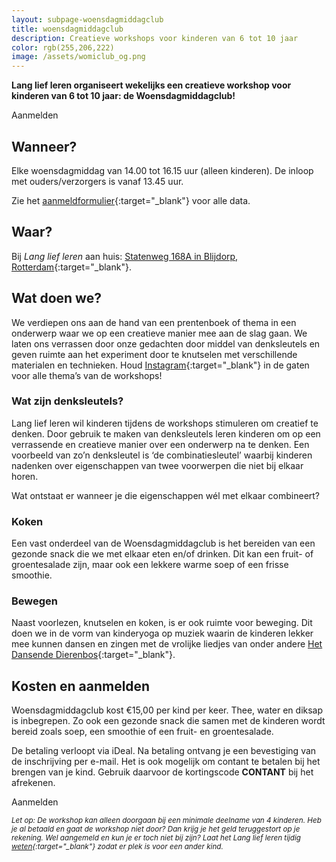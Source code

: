 ```yaml
---
layout: subpage-woensdagmiddagclub
title: woensdagmiddagclub
description: Creatieve workshops voor kinderen van 6 tot 10 jaar
color: rgb(255,206,222)
image: /assets/womiclub_og.png
---
```


**Lang lief leren organiseert wekelijks een creatieve workshop voor kinderen van 6 tot 10 jaar: de Woensdagmiddagclub!**

<a class="cp-button" data-seller="langliefleren" data-checkout="woensdagmiddagclub">Aanmelden</a>

## Wanneer?

Elke woensdagmiddag van 14.00 tot 16.15 uur (alleen kinderen). De inloop met ouders/verzorgers is vanaf 13.45 uur.

Zie het [aanmeldformulier](https://checkoutpage.co/checkout/langliefleren/woensdagmiddagclub){:target="_blank"} voor alle data.

## Waar?

Bij _Lang lief leren_ aan huis: [Statenweg 168A in Blijdorp, Rotterdam](https://goo.gl/maps/N77RpQ64ERBJf1ZH7){:target="_blank"}.

## Wat doen we?

We verdiepen ons aan de hand van een prentenboek of thema in een onderwerp waar we op een creatieve manier mee aan de slag gaan. We laten ons verrassen door onze gedachten door middel van denksleutels en geven ruimte aan het experiment door te knutselen met verschillende materialen en technieken.
Houd [Instagram](https://www.instagram.com/langliefleren/){:target="_blank"} in de gaten voor alle thema’s van de workshops!

### Wat zijn denksleutels?

Lang lief leren wil kinderen tijdens de workshops stimuleren om creatief te denken. Door gebruik te maken van denksleutels leren kinderen om op een verrassende en creatieve manier over een onderwerp na te denken. Een voorbeeld van zo’n denksleutel is ‘de combinatiesleutel’ waarbij kinderen nadenken over eigenschappen van twee voorwerpen die niet bij elkaar horen. 

Wat ontstaat er wanneer je die eigenschappen wél met elkaar combineert?

### Koken

Een vast onderdeel van de Woensdagmiddagclub is het bereiden van een gezonde snack die we met elkaar eten en/of drinken. Dit kan een fruit- of groentesalade zijn, maar ook een lekkere warme soep of een frisse smoothie.

### Bewegen

Naast voorlezen, knutselen en koken, is er ook ruimte voor beweging. Dit doen we in de vorm van kinderyoga op muziek waarin de kinderen lekker mee kunnen dansen en zingen met de vrolijke liedjes van onder andere [Het Dansende Dierenbos](https://dansendedierenbos.nl/){:target="_blank"}.

## Kosten en aanmelden

Woensdagmiddagclub kost €15,00 per kind per keer.
Thee, water en diksap is inbegrepen. Zo ook een gezonde snack die samen met de kinderen wordt bereid zoals soep, een smoothie of een fruit- en groentesalade.

De betaling verloopt via iDeal. Na betaling ontvang je een bevestiging van de inschrijving per e-mail. Het is ook mogelijk om contant te betalen bij het brengen van je kind. Gebruik daarvoor de kortingscode <b>CONTANT</b> bij het afrekenen.

<a class="cp-button" data-seller="langliefleren" data-checkout="woensdagmiddagclub">Aanmelden</a>

<small><em>Let op: De workshop kan alleen doorgaan bij een minimale deelname van 4 kinderen. Heb je al betaald en gaat de workshop niet door? Dan krijg je het geld teruggestort op je rekening. Wel aangemeld en kun je er toch niet bij zijn? Laat het Lang lief leren tijdig [weten](mailto:info@langliefleren.nl?subject=Afmelden){:target="_blank"} zodat er plek is voor een ander kind.</em>
</small>
